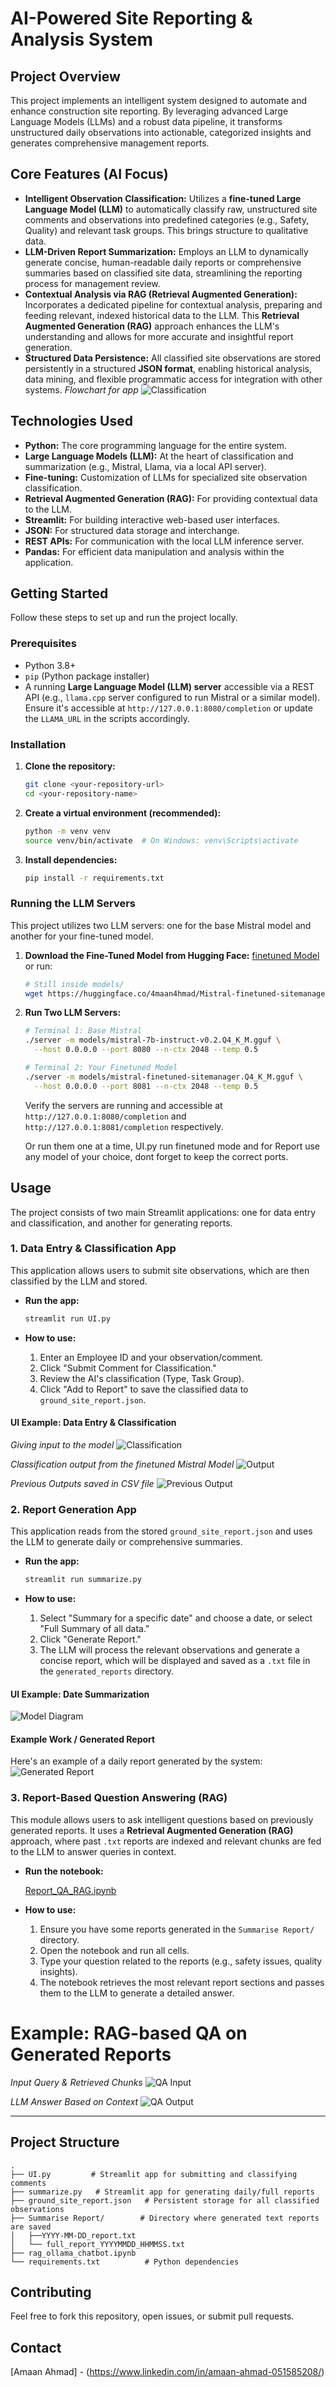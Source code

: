 # AI-Powered Site Reporting & Analysis System

## Project Overview

This project implements an intelligent system designed to automate and enhance construction site reporting. By leveraging advanced Large Language Models (LLMs) and a robust data pipeline, it transforms unstructured daily observations into actionable, categorized insights and generates comprehensive management reports.

## Core Features (AI Focus)

  * **Intelligent Observation Classification:** Utilizes a **fine-tuned Large Language Model (LLM)** to automatically classify raw, unstructured site comments and observations into predefined categories (e.g., Safety, Quality) and relevant task groups. This brings structure to qualitative data.
  * **LLM-Driven Report Summarization:** Employs an LLM to dynamically generate concise, human-readable daily reports or comprehensive summaries based on classified site data, streamlining the reporting process for management review.
  * **Contextual Analysis via RAG (Retrieval Augmented Generation):** Incorporates a dedicated pipeline for contextual analysis, preparing and feeding relevant, indexed historical data to the LLM. This **Retrieval Augmented Generation (RAG)** approach enhances the LLM's understanding and allows for more accurate and insightful report generation.
  * **Structured Data Persistence:** All classified site observations are stored persistently in a structured **JSON format**, enabling historical analysis, data mining, and flexible programmatic access for integration with other systems.
*Flowchart for app*
![Classification](https://github.com/4maan4hmed/AI-powered-Site-Manager/blob/main/images/flowchart.png)

## Technologies Used

  * **Python:** The core programming language for the entire system.
  * **Large Language Models (LLM):** At the heart of classification and summarization (e.g., Mistral, Llama, via a local API server).
  * **Fine-tuning:** Customization of LLMs for specialized site observation classification.
  * **Retrieval Augmented Generation (RAG):** For providing contextual data to the LLM.
  * **Streamlit:** For building interactive web-based user interfaces.
  * **JSON:** For structured data storage and interchange.
  * **REST APIs:** For communication with the local LLM inference server.
  * **Pandas:** For efficient data manipulation and analysis within the application.

## Getting Started

Follow these steps to set up and run the project locally.

### Prerequisites

  * Python 3.8+
  * `pip` (Python package installer)
  * A running **Large Language Model (LLM) server** accessible via a REST API (e.g., `llama.cpp` server configured to run Mistral or a similar model). Ensure it's accessible at `http://127.0.0.1:8080/completion` or update the `LLAMA_URL` in the scripts accordingly.

### Installation

1.  **Clone the repository:**

    ```bash
    git clone <your-repository-url>
    cd <your-repository-name>
    ```

2.  **Create a virtual environment (recommended):**

    ```bash
    python -m venv venv
    source venv/bin/activate  # On Windows: venv\Scripts\activate
    ```

3.  **Install dependencies:**

    ```bash
    pip install -r requirements.txt
    ```

### Running the LLM Servers

This project utilizes two LLM servers: one for the base Mistral model and another for your fine-tuned model.

1.  **Download the Fine-Tuned Model from Hugging Face:**
    [finetuned Model](https://huggingface.co/4maan4hmad/Mistral-finetuned-sitemanager-v2.0)
    or
     run:
    ```bash
    # Still inside models/
    wget https://huggingface.co/4maan4hmad/Mistral-finetuned-sitemanager-v2.0/blob/main/unsloth.Q4_K_M.gguf
    ```

3.  **Run Two LLM Servers:**

    ```bash
    # Terminal 1: Base Mistral
    ./server -m models/mistral-7b-instruct-v0.2.Q4_K_M.gguf \
      --host 0.0.0.0 --port 8080 --n-ctx 2048 --temp 0.5

    # Terminal 2: Your Finetuned Model
    ./server -m models/mistral-finetuned-sitemanager.Q4_K_M.gguf \
      --host 0.0.0.0 --port 8081 --n-ctx 2048 --temp 0.5
    ```

    Verify the servers are running and accessible at `http://127.0.0.1:8080/completion` and `http://127.0.0.1:8081/completion` respectively.

    Or run them one at a time, UI.py run finetuned mode and for Report use any model of your choice, dont forget to keep the correct ports.

## Usage

The project consists of two main Streamlit applications: one for data entry and classification, and another for generating reports.

### 1\. Data Entry & Classification App

This application allows users to submit site observations, which are then classified by the LLM and stored.

  * **Run the app:**

    ```bash
    streamlit run UI.py
    ```
  * **How to use:**

    1.  Enter an Employee ID and your observation/comment.
    2.  Click "Submit Comment for Classification."
    3.  Review the AI's classification (Type, Task Group).
    4.  Click "Add to Report" to save the classified data to `ground_site_report.json`.

#### UI Example: Data Entry & Classification


*Giving input to the model*
![Classification](https://github.com/4maan4hmed/AI-powered-Site-Manager/blob/main/images/UI%201.png)

*Classification output from the finetuned Mistral Model*
![Output](https://github.com/4maan4hmed/AI-powered-Site-Manager/blob/main/images/UI%20Output.png)

*Previous Outputs saved in CSV file*
![Previous Output](https://github.com/4maan4hmed/AI-powered-Site-Manager/blob/main/images/Previous%20Output.png)


### 2\. Report Generation App

This application reads from the stored `ground_site_report.json` and uses the LLM to generate daily or comprehensive summaries.

  * **Run the app:**

    ```bash
    streamlit run summarize.py
    ```

  * **How to use:**

    1.  Select "Summary for a specific date" and choose a date, or select "Full Summary of all data."
    2.  Click "Generate Report."
    3.  The LLM will process the relevant observations and generate a concise report, which will be displayed and saved as a `.txt` file in the `generated_reports` directory.

#### UI Example: Date Summarization

![Model Diagram](https://github.com/4maan4hmed/AI-powered-Site-Manager/blob/main/images/Screenshot%20(559).png)


#### Example Work / Generated Report

Here's an example of a daily report generated by the system:
![Generated Report](https://github.com/4maan4hmed/AI-powered-Site-Manager/blob/main/images/Generated%20report.png)

### 3. Report-Based Question Answering (RAG)

This module allows users to ask intelligent questions based on previously generated reports. It uses a **Retrieval Augmented Generation (RAG)** approach, where past `.txt` reports are indexed and relevant chunks are fed to the LLM to answer queries in context.

* **Run the notebook:**

  [Report\_QA\_RAG.ipynb](https://github.com/4maan4hmed/AI-powered-Site-Manager/blob/main/StreamlitUI/rag_ollama_chatbot.ipynb)

* **How to use:**

  1. Ensure you have some reports generated in the `Summarise Report/` directory.
  2. Open the notebook and run all cells.
  3. Type your question related to the reports (e.g., safety issues, quality insights).
  4. The notebook retrieves the most relevant report sections and passes them to the LLM to generate a detailed answer.

# Example: RAG-based QA on Generated Reports

*Input Query & Retrieved Chunks*
![QA Input](https://github.com/4maan4hmed/AI-powered-Site-Manager/blob/main/images/rag%20input-retrievied%20data.png)

*LLM Answer Based on Context*
![QA Output](https://github.com/4maan4hmed/AI-powered-Site-Manager/blob/main/images/RAG-output.png)

---

## Project Structure

```
.
├── UI.py         # Streamlit app for submitting and classifying comments
├── summarize.py   # Streamlit app for generating daily/full reports
├── ground_site_report.json   # Persistent storage for all classified observations
├── Summarise Report/        # Directory where generated text reports are saved
│   ├──YYYY-MM-DD_report.txt
│   └── full_report_YYYYMMDD_HHMMSS.txt
├── rag_ollama_chatbot.ipynb
└── requirements.txt          # Python dependencies
```

## Contributing

Feel free to fork this repository, open issues, or submit pull requests.

## Contact

[Amaan Ahmad] - (https://www.linkedin.com/in/amaan-ahmad-051585208/)
